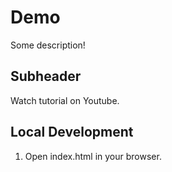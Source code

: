 # Demo

Some description!

## Subheader

Watch tutorial on Youtube.

## Local Development
1. Open index.html in your browser.
